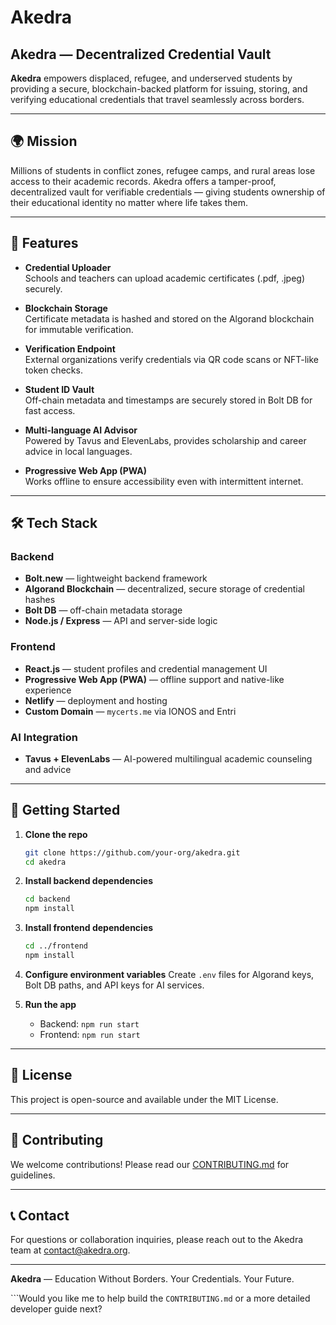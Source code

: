 # Akedra

## Akedra — Decentralized Credential Vault

**Akedra** empowers displaced, refugee, and underserved students by providing a secure, blockchain-backed platform for issuing, storing, and verifying educational credentials that travel seamlessly across borders.

---

## 🌍 Mission

Millions of students in conflict zones, refugee camps, and rural areas lose access to their academic records. Akedra offers a tamper-proof, decentralized vault for verifiable credentials — giving students ownership of their educational identity no matter where life takes them.

---

## 🚀 Features

- **Credential Uploader**  
  Schools and teachers can upload academic certificates (.pdf, .jpeg) securely.

- **Blockchain Storage**  
  Certificate metadata is hashed and stored on the Algorand blockchain for immutable verification.

- **Verification Endpoint**  
  External organizations verify credentials via QR code scans or NFT-like token checks.

- **Student ID Vault**  
  Off-chain metadata and timestamps are securely stored in Bolt DB for fast access.

- **Multi-language AI Advisor**  
  Powered by Tavus and ElevenLabs, provides scholarship and career advice in local languages.

- **Progressive Web App (PWA)**  
  Works offline to ensure accessibility even with intermittent internet.

---

## 🛠️ Tech Stack

### Backend  
- **Bolt.new** — lightweight backend framework  
- **Algorand Blockchain** — decentralized, secure storage of credential hashes  
- **Bolt DB** — off-chain metadata storage  
- **Node.js / Express** — API and server-side logic  

### Frontend  
- **React.js** — student profiles and credential management UI  
- **Progressive Web App (PWA)** — offline support and native-like experience  
- **Netlify** — deployment and hosting  
- **Custom Domain** — `mycerts.me` via IONOS and Entri  

### AI Integration  
- **Tavus + ElevenLabs** — AI-powered multilingual academic counseling and advice  

---

## 🔧 Getting Started

1. **Clone the repo**  
   ```bash
   git clone https://github.com/your-org/akedra.git
   cd akedra
    ````

2. **Install backend dependencies**

   ```bash
   cd backend
   npm install
   ```

3. **Install frontend dependencies**

   ```bash
   cd ../frontend
   npm install
   ```

4. **Configure environment variables**
   Create `.env` files for Algorand keys, Bolt DB paths, and API keys for AI services.

5. **Run the app**

   * Backend: `npm run start`
   * Frontend: `npm run start`

---

## 📜 License

This project is open-source and available under the MIT License.

---

## 🤝 Contributing

We welcome contributions! Please read our [CONTRIBUTING.md](CONTRIBUTING.md) for guidelines.

---

## 📞 Contact

For questions or collaboration inquiries, please reach out to the Akedra team at [contact@akedra.org](mailto:akedravault@mailinator.com).

---

**Akedra** — Education Without Borders.
Your Credentials. Your Future.

```Would you like me to help build the `CONTRIBUTING.md` or a more detailed developer guide next?
```
